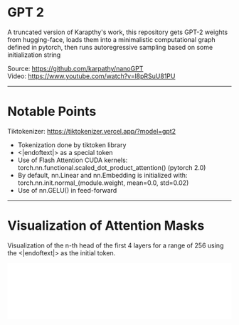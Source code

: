 # GPT 2
A truncated version of Karapthy's work, this repository gets GPT-2 weights from hugging-face, loads them into a
minimalistic computational graph defined in pytorch, then runs autoregressive sampling based on some initialization
string

Source: https://github.com/karpathy/nanoGPT  
Video: https://www.youtube.com/watch?v=l8pRSuU81PU

---

# Notable Points

Tiktokenizer: https://tiktokenizer.vercel.app/?model=gpt2

* Tokenization done by tiktoken library
* <|endoftext|> as a special token
* Use of Flash Attention CUDA kernels: torch.nn.functional.scaled_dot_product_attention() (pytorch 2.0)
* By default, nn.Linear and nn.Embedding is initialized with: torch.nn.init.normal_(module.weight, mean=0.0, std=0.02)
* Use of nn.GELU() in feed-forward

---

# Visualization of Attention Masks

Visualization of the n-th head of the first 4 layers for a range of 256 using the <|endoftext|> as the initial token.  

![Teaser](./assets/attention.gif?raw=true)
